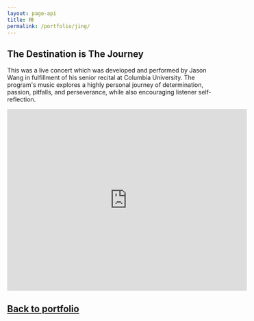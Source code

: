```yaml
---
layout: page-api
title: 精
permalink: /portfolio/jing/
---
```


## The Destination is The Journey

This was a live concert which was developed and performed by Jason Wang in fulfillment of his senior recital at Columbia University. The program's music explores a highly personal journey of determination, passion, pitfalls, and perseverance, while also encouraging listener self-reflection.

<iframe width="560" height="425" src="https://www.youtube-nocookie.com/embed/ZcbIOdikNdo" title="YouTube video player" frameborder="0" allow="accelerometer; autoplay; clipboard-write; encrypted-media; gyroscope; picture-in-picture; web-share" allowfullscreen></iframe>

## [Back to portfolio](/portfolio/)